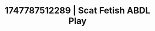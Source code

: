 ---
categories:
- ASMR tingles
- Slow burn erotica
- Sultry laughter
- 3D animation
- Modest MILF
image: /assets/images/1747787512289.jpg
layout: post
seo:
  description: Featured content with premium ABDL Play, Scat Fetish. HD images available.
  keywords: ABDL Play, Scat Fetish
  og_image: /assets/images/1747787512289.jpg
  schema_type: VisualArtwork
tags:
- ABDL Play
- '#1747787512289'
- Scat Fetish
title: 1747787512289 | Scat Fetish ABDL Play
---